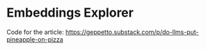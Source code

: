 # Embeddings Explorer

Code for the article: https://geppetto.substack.com/p/do-llms-put-pineapple-on-pizza
